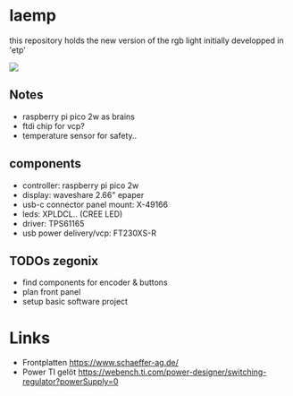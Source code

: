 # laemp

this repository holds the new version of the rgb light initially developped in 'etp'

![ ](https://i.imgflip.com/9r7hlj.jpg)


## Notes

* raspberry pi pico 2w as brains
* ftdi chip for vcp?
* temperature sensor for safety..


## components

* controller: raspberry pi pico 2w
* display: waveshare 2.66" epaper
* usb-c connector panel mount: X-49166
* leds: XPLDCL.. (CREE LED)
* driver: TPS61165
* usb power delivery/vcp: FT230XS-R


## TODOs zegonix

* find components for encoder & buttons
* plan front panel
* setup basic software project

# Links

* Frontplatten https://www.schaeffer-ag.de/
* Power TI gelöt https://webench.ti.com/power-designer/switching-regulator?powerSupply=0


